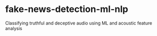 # fake-news-detection-ml-nlp
Classifying truthful and deceptive audio using ML and acoustic feature analysis
